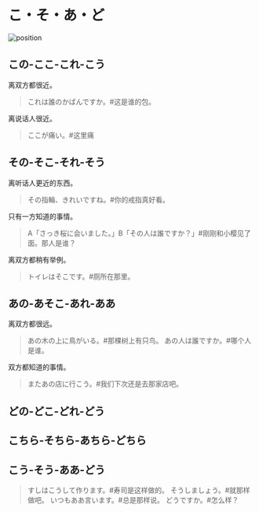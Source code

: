 # こ・そ・あ・ど

![position](/grammar-position.svg)

## この-ここ-これ-こう

离双方都很近。

> これは誰のかばんですか。#这是谁的包。

离说话人很近。

> ここが痛い。#这里痛

## その-そこ-それ-そう

离听话人更近的东西。

> その指輪、きれいですね。#你的戒指真好看。

只有一方知道的事情。

> A「さっき桜に会いました。」B「その人は誰ですか？」#刚刚和小樱见了面。那人是谁？

离双方都稍有举例。

> トイレはそこです。#厕所在那里。

## あの-あそこ-あれ-ああ

离双方都很远。

> あの木の上に鳥がいる。#那棵树上有只鸟。
> あの人は誰ですか。#哪个人是谁。

双方都知道的事情。

> またあの店に行こう。#我们下次还是去那家店吧。

## どの-どこ-どれ-どう

## こちら-そちら-あちら-どちら

## こう-そう-ああ-どう

> すしはこうして作ります。#寿司是这样做的。
> そうしましょう。#就那样做吧。
> いつもああ言います。#总是那样说。
> どうですか。#怎么样？
